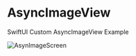 # AsyncImageView
SwiftUI Custom AsyncImageView Example

![AsynImageScreen](https://github.com/user-attachments/assets/a3be932f-4fd0-4537-8edc-604b4ba18998)
